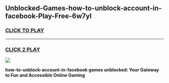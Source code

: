 
## Unblocked-Games-how-to-unblock-account-in-facebook-Play-Free-6w7yl
<h3>
<a href="https://premium76.site?title=how-to-unblock-account-in-facebook&ref=21A">CLICK TO PLAY</a></h3>
<hr>

<h3>
<a href="https://premium76.site?title=how-to-unblock-account-in-facebook&ref=21A">CLICK 2 PLAY</a>
  
</h3>

<a href="https://premium76.site?title=how-to-unblock-account-in-facebook&ref=21A"><img src="https://clearcache.store/games.png"></a>


**how-to-unblock-account-in-facebook games unblocked: Your Gateway to Fun and Accessible Online Gaming**
